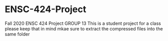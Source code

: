 # ENSC-424-Project
Fall 2020 ENSC 424 Project GROUP 13
This is a student project for a class please keep that in mind
 mkae sure to extract the compressed files into the same folder
